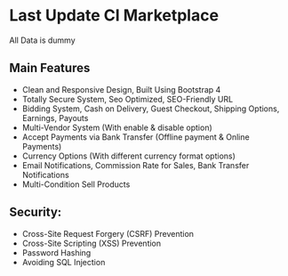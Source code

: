 # Last Update CI Marketplace

All Data is dummy

## Main Features

- Clean and Responsive Design, Built Using Bootstrap 4
- Totally Secure System, Seo Optimized, SEO-Friendly URL
- Bidding System, Cash on Delivery, Guest Checkout, Shipping Options, Earnings, Payouts
- Multi-Vendor System (With enable & disable option)
- Accept Payments via Bank Transfer (Offline payment & Online Payments)
- Currency Options (With different currency format options)
- Email Notifications, Commission Rate for Sales, Bank Transfer Notifications
- Multi-Condition Sell Products

## Security:

- Cross-Site Request Forgery (CSRF) Prevention
- Cross-Site Scripting (XSS) Prevention
- Password Hashing
- Avoiding SQL Injection
